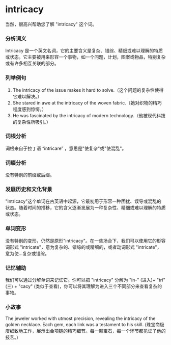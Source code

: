 # intricacy

当然，很高兴帮助您了解 "intricacy" 这个词。

  

### 分析词义

  

Intricacy 是一个英文名词，它的主要含义是复杂、错综、精细或难以理解的特质或状态。它主要被用来形容一个事物，如一个问题，计划，图案或物品，特别复杂或有许多相互关联的部分。

  

### 列举例句

  

1.  The intricacy of the issue makes it hard to solve.（这个问题的复杂性使得它难以解决。）
2.  She stared in awe at the intricacy of the woven fabric.（她对织物的精巧程度感到惊愕。）
3.  He was fascinated by the intricacy of modern technology.（他被现代科技的复杂性所吸引。）

  

### 词根分析

  

词根来自于拉丁语 “intricare” ，意思是"使复杂"或"使混乱"。

  

### 词缀分析

  

没有特别的前缀或后缀。

  

### 发展历史和文化背景

  

"Intricacy"这个单词在古英语中起源，它最初用于形容一种困扰、误导或混乱的状态。随着时间的推移，它的含义逐渐发展为一种复杂性、精细或难以理解的特质或状态。

  

### 单词变形

  

没有特别的变形，仍然是原形"intricacy"。在一些场合下，我们可以使用它的形容词形式 "intricate"，意为复杂的、错综的或精细的，或者动词形式 "intricate"，意为使...复杂或错综。

  

### 记忆辅助

  

我们可以通过分解单词来记忆它。你可以把 "intricacy" 分解为 "in-" (进入)+ "tri" (三) + "cacy" (类似于查看)，你可以将其理解为进入三个不同部分来查看复杂的事物。

  

### 小故事

  

The jeweler worked with utmost precision, revealing the intricacy of the golden necklace. Each gem, each link was a testament to his skill. (珠宝商极度细致地工作，展示出金项链的精巧细节。每一颗宝石，每一个环节都见证了他的技艺。)
